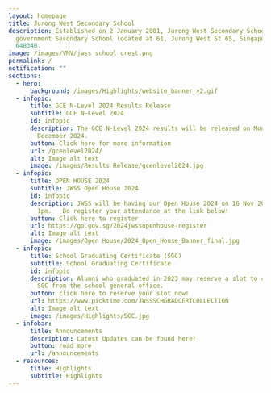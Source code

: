 ```yaml
---
layout: homepage
title: Jurong West Secondary School
description: Established on 2 January 2001, Jurong West Secondary School is a
  government Secondary School located at 61, Jurong West St 65, Singapore
  648348.
image: /images/VMV/jwss school crest.png
permalink: /
notification: ""
sections:
  - hero:
      background: /images/Highlights/website_banner_v2.gif
  - infopic:
      title: GCE N-Level 2024 Results Release
      subtitle: GCE N-Level 2024
      id: infopic
      description: The GCE N-Level 2024 results will be released on Monday, 16
        December 2024.
      button: Click here for more information
      url: /gcenlevel2024/
      alt: Image alt text
      image: /images/Results Release/gcenlevel2024.jpg
  - infopic:
      title: OPEN HOUSE 2024
      subtitle: JWSS Open House 2024
      id: infopic
      description: JWSS will be having our Open House 2024 on 16 Nov 2024 from 9am -
        1pm.   Do register your attendance at the link below!
      button: Click here to register
      url: https://go.gov.sg/2024jwssopenhouse-register
      alt: Image alt text
      image: /images/Open House/2024_Open_House_Banner_final.jpg
  - infopic:
      title: School Graduating Certificate (SGC)
      subtitle: School Graduating Certificate
      id: infopic
      description: Alumni who graduated in 2023 may reserve a slot to collect their
        SGC from the school general office.
      button: click here to reserve your slot now!
      url: https://www.picktime.com/JWSSSCHGRADCERTCOLLECTION
      alt: Image alt text
      image: /images/Highlights/SGC.jpg
  - infobar:
      title: Announcements
      description: Latest Updates can be found here!
      button: read more
      url: /announcements
  - resources:
      title: Highlights
      subtitle: Highlights
---
```


